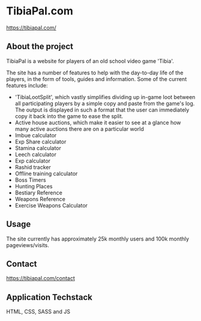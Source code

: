 # TibiaPal.com
https://tibiapal.com/

## About the project
TibiaPal is a website for players of an old school video game 'Tibia'. 

The site has a number of features to help with the day-to-day life of the players, in the form of tools, guides and information.
Some of the current features include:
- 'TibiaLootSplit', which vastly simplifies dividing up in-game loot between all participating players by a simple copy and paste from the game's log. The output is displayed in such a format that the user can immediately copy it back into the game to ease the split. 
- Active house auctions, which make it easier to see at a glance how many active auctions there are on a particular world
- Imbue calculator
- Exp Share calculator
- Stamina calculator
- Leech calculator
- Exp calculator
- Rashid tracker
- Offline training calculator
- Boss Timers
- Hunting Places
- Bestiary Reference
- Weapons Reference
- Exercise Weapons Calculator

## Usage

The site currently has approximately 25k monthly users and 100k monthly pageviews/visits.

## Contact

https://tibiapal.com/contact

## Application Techstack
HTML, CSS, SASS and JS
